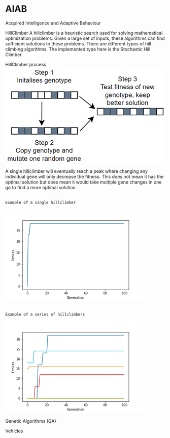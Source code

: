 # AIAB
Acquired Intelligence and Adaptive Behaviour

HillClimber
A hillclimber is a heuristic search used for solving mathematical optimization problems. Given a large set of inputs, these algorithms can find sufficient solutions to these problems. There are different types of hill climbing algorithms. The implemented type here is the Stochastic Hill Climber.

HillClimber process
![Hill Climber process](./images/hillclimberDiagram.png)

A single hillclimber will eventually reach a peak where changing any individual gene will only decrease the fitness. This does not mean it has the optimal solution but does mean it would take multiple gene changes in one go to find a more optimal solution.

                                                                      Example of a single hillclimber

![](./images/singleHillClimber.png)

                                                                      Example of a series of hillclimbers

![](./images/multipleHillClimber.png)

Genetic Algorithms (GA)





Vehicles



